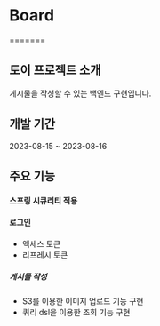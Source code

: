 # Board
=======
## 토이 프로젝트 소개
게시물을 작성할 수 있는 백엔드 구현입니다. 

## 개발 기간
2023-08-15 ~ 2023-08-16

## 주요 기능
#### 스프링 시큐리티 적용
#### 로그인 
- 액세스 토큰
- 리프레시 토큰

##### 게시물 작성
- S3를 이용한 이미지 업로드 기능 구현 
- 쿼리 dsl을 이용한 조회 기능 구현 
